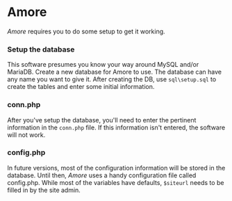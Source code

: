 # Amore

*Amore* requires you to do some setup to get it working.

### Setup the database
This software presumes you know your way around MySQL and/or MariaDB. Create a new database for Amore to use. The database can have any name you want to give it. After creating the DB, use `sql\setup.sql` to create the tables and enter some initial information.

### conn.php
After you've setup the database, you'll need to enter the pertinent information in the `conn.php` file. If this information isn't entered, the software will not work.

### config.php
In future versions, most of the configuration information will be stored in the database. Until then, *Amore* uses a handy configuration file called config.php. While most of the variables have defaults, `$siteurl` needs to be filled in by the site admin.
